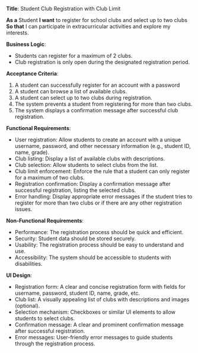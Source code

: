 **Title**: Student Club Registration with Club Limit

**As a** Student
**I want** to register for school clubs and select up to two clubs
**So that** I can participate in extracurricular activities and explore my interests.

**Business Logic**:
- Students can register for a maximum of 2 clubs.
- Club registration is only open during the designated registration period.

**Acceptance Criteria**:
1. A student can successfully register for an account with a password 
2. A student can browse a list of available clubs.
3. A student can select up to two clubs during registration.
4. The system prevents a student from registering for more than two clubs.
5. The system displays a confirmation message after successful club registration.

**Functional Requirements**:
- User registration: Allow students to create an account with a unique username, password, and other necessary information (e.g., student ID, name, grade).
- Club listing: Display a list of available clubs with descriptions.
- Club selection: Allow students to select clubs from the list.
- Club limit enforcement: Enforce the rule that a student can only register for a maximum of two clubs.
- Registration confirmation: Display a confirmation message after successful registration, listing the selected clubs.
- Error handling: Display appropriate error messages if the student tries to register for more than two clubs or if there are any other registration issues.

**Non-Functional Requirements**:
- Performance: The registration process should be quick and efficient.
- Security: Student data should be stored securely.
- Usability: The registration process should be easy to understand and use.
- Accessibility: The system should be accessible to students with disabilities.

**UI Design**:
- Registration form: A clear and concise registration form with fields for username, password, student ID, name, grade, etc.
- Club list: A visually appealing list of clubs with descriptions and images (optional).
- Selection mechanism: Checkboxes or similar UI elements to allow students to select clubs.
- Confirmation message: A clear and prominent confirmation message after successful registration.
- Error messages: User-friendly error messages to guide students through the registration process.
